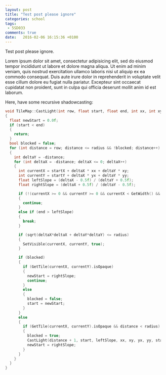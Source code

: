 ```yaml
---
layout: post
title: "Test post please ignore"
categories: school
tags:
 - 5SD033
comments: true
date:   2016-02-06 16:15:36 +0100
---
```


Test post please ignore.

Lorem ipsum dolor sit amet, consectetur adipisicing elit, sed do eiusmod tempor incididunt ut labore et dolore magna aliqua. Ut enim ad minim veniam, quis nostrud exercitation ullamco laboris nisi ut aliquip ex ea commodo consequat. Duis aute irure dolor in reprehenderit in voluptate velit esse cillum dolore eu fugiat nulla pariatur. Excepteur sint occaecat cupidatat non proident, sunt in culpa qui officia deserunt mollit anim id est laborum.

Here, have some recursive shadowcasting:

```c++
void TileMap::CastLight(int row, float start, float end, int xx, int xy, int yx, int yy, int startX, int startY, float radius)
{
  float newStart = 0.0f;
  if (start < end)
  {
    return;
  }
  bool blocked = false;
  for (int distance = row; distance <= radius && !blocked; distance++)
  {
    int deltaY = -distance;
    for (int deltaX = -distance; deltaX <= 0; deltaX++)
    {
      int currentX = startX + deltaX * xx + deltaY * xy;
      int currentY = startY + deltaX * yx + deltaY * yy;
      float leftSlope = (deltaX - 0.5f) / (deltaY + 0.5f);
      float rightSlope = (deltaX + 0.5f) / (deltaY - 0.5f);

      if (!(currentX >= 0 && currentY >= 0 && currentX < GetWidth() && currentY < GetHeight()) || start < rightSlope)
      {
        continue;
      }
      else if (end > leftSlope)
      {
        break;
      }

      if (sqrt(deltaX*deltaX + deltaY*deltaY) <= radius)
      {
        SetVisible(currentX, currentY, true);
      }

      if (blocked)
      {
        if (GetTile(currentX, currentY).isOpaque)
        {
          newStart = rightSlope;
          continue;
        }
        else
        {
          blocked = false;
          start = newStart;
        }
      }
      else
      {
        if (GetTile(currentX, currentY).isOpaque && distance < radius)
        {
          blocked = true;
          CastLight(distance + 1, start, leftSlope, xx, xy, yx, yy, startX, startY, radius);
          newStart = rightSlope;
        }
      }
    }
  }
}
```
